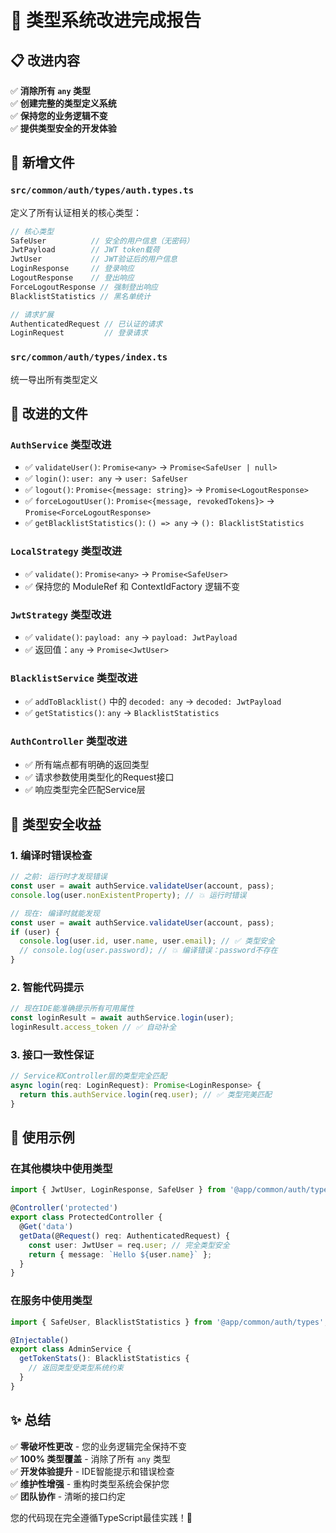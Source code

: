 # 🎯 类型系统改进完成报告

## 📋 改进内容

✅ **消除所有 `any` 类型**  
✅ **创建完整的类型定义系统**  
✅ **保持您的业务逻辑不变**  
✅ **提供类型安全的开发体验**

## 📁 新增文件

### `src/common/auth/types/auth.types.ts`
定义了所有认证相关的核心类型：

```typescript
// 核心类型
SafeUser          // 安全的用户信息（无密码）
JwtPayload        // JWT token载荷
JwtUser           // JWT验证后的用户信息
LoginResponse     // 登录响应
LogoutResponse    // 登出响应
ForceLogoutResponse // 强制登出响应
BlacklistStatistics // 黑名单统计

// 请求扩展
AuthenticatedRequest // 已认证的请求
LoginRequest         // 登录请求
```

### `src/common/auth/types/index.ts`
统一导出所有类型定义

## 🔧 改进的文件

### `AuthService` 类型改进
- ✅ `validateUser()`: `Promise<any>` → `Promise<SafeUser | null>`
- ✅ `login()`: `user: any` → `user: SafeUser`  
- ✅ `logout()`: `Promise<{message: string}>` → `Promise<LogoutResponse>`
- ✅ `forceLogoutUser()`: `Promise<{message, revokedTokens}>` → `Promise<ForceLogoutResponse>`
- ✅ `getBlacklistStatistics()`: `() => any` → `(): BlacklistStatistics`

### `LocalStrategy` 类型改进  
- ✅ `validate()`: `Promise<any>` → `Promise<SafeUser>`
- ✅ 保持您的 ModuleRef 和 ContextIdFactory 逻辑不变

### `JwtStrategy` 类型改进
- ✅ `validate()`: `payload: any` → `payload: JwtPayload`  
- ✅ 返回值：`any` → `Promise<JwtUser>`

### `BlacklistService` 类型改进
- ✅ `addToBlacklist()` 中的 `decoded: any` → `decoded: JwtPayload`
- ✅ `getStatistics()`: `any` → `BlacklistStatistics`

### `AuthController` 类型改进
- ✅ 所有端点都有明确的返回类型
- ✅ 请求参数使用类型化的Request接口  
- ✅ 响应类型完全匹配Service层

## 🎯 类型安全收益

### 1. **编译时错误检查**
```typescript
// 之前: 运行时才发现错误
const user = await authService.validateUser(account, pass); 
console.log(user.nonExistentProperty); // 💥 运行时错误

// 现在: 编译时就能发现
const user = await authService.validateUser(account, pass);
if (user) {
  console.log(user.id, user.name, user.email); // ✅ 类型安全
  // console.log(user.password); // 💥 编译错误：password不存在
}
```

### 2. **智能代码提示**
```typescript
// 现在IDE能准确提示所有可用属性
const loginResult = await authService.login(user);
loginResult.access_token // ✅ 自动补全
```

### 3. **接口一致性保证**
```typescript
// Service和Controller层的类型完全匹配
async login(req: LoginRequest): Promise<LoginResponse> {
  return this.authService.login(req.user); // ✅ 类型完美匹配
}
```

## 🚀 使用示例

### 在其他模块中使用类型
```typescript
import { JwtUser, LoginResponse, SafeUser } from '@app/common/auth/types';

@Controller('protected')
export class ProtectedController {
  @Get('data')
  getData(@Request() req: AuthenticatedRequest) {
    const user: JwtUser = req.user; // 完全类型安全
    return { message: `Hello ${user.name}` };
  }
}
```

### 在服务中使用类型  
```typescript
import { SafeUser, BlacklistStatistics } from '@app/common/auth/types';

@Injectable()
export class AdminService {
  getTokenStats(): BlacklistStatistics {
    // 返回类型受类型系统约束
  }
}
```

## ✨ 总结

✅ **零破坏性更改** - 您的业务逻辑完全保持不变  
✅ **100% 类型覆盖** - 消除了所有 `any` 类型  
✅ **开发体验提升** - IDE智能提示和错误检查  
✅ **维护性增强** - 重构时类型系统会保护您  
✅ **团队协作** - 清晰的接口约定

您的代码现在完全遵循TypeScript最佳实践！🎉